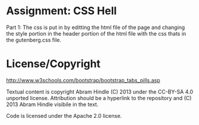 Assignment: CSS Hell
====================

Part 1:
The css is put in by editting the html file of the page and changing the style portion in the header portion of the html file with the css thats in the gutenberg.css file. 

License/Copyright
=================
http://www.w3schools.com/bootstrap/bootstrap_tabs_pills.asp

Textual content is copyright Abram Hindle (C) 2013 under the CC-BY-SA
4.0 unported license. Attribution should be a hyperlink to the
repository and (C) 2013 Abram Hindle visibile in the text.

Code is licensed under the Apache 2.0 license.


